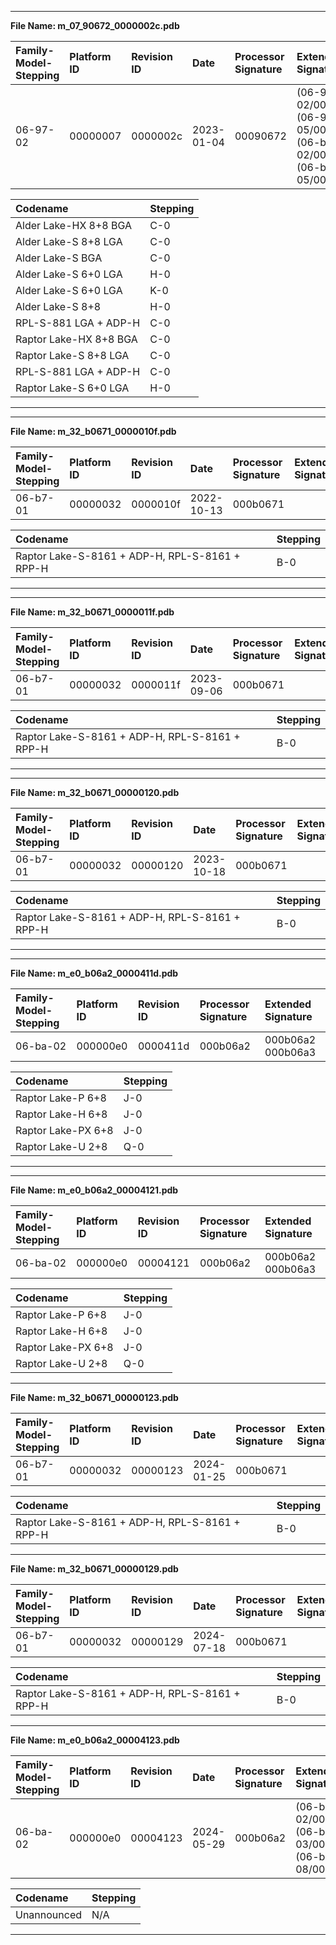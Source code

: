 ___  
**File Name: m_07_90672_0000002c.pdb**  
  
 | Family-Model-Stepping | Platform ID | Revision ID | Date | Processor Signature | Extended Signature |  
 | :--------------------- | :----------- | :----------- | :---- | :------------------- | :------------------ |  
 | 06-97-02 | 00000007 | 0000002c | 2023-01-04 | 00090672 |  (06-97-02/00000007) (06-97-05/00000007) (06-bf-02/00000007) (06-bf-05/00000007) |  
  
 | Codename | Stepping |  
 | :--- | :--- |  
 | Alder Lake-HX  8+8 BGA | C-0 |  
 | Alder Lake-S 8+8 LGA | C-0 |  
 | Alder Lake-S BGA | C-0 |  
 | Alder Lake-S 6+0 LGA | H-0 |  
 | Alder Lake-S 6+0 LGA | K-0 |  
 | Alder Lake-S 8+8 | H-0 |  
 | RPL-S-881 LGA + ADP-H | C-0 |  
 | Raptor Lake-HX 8+8 BGA | C-0 |  
 | Raptor Lake-S 8+8 LGA | C-0 |  
 | RPL-S-881 LGA + ADP-H | C-0 |  
 | Raptor Lake-S 6+0 LGA | H-0 |  
___  

___  
**File Name: m_32_b0671_0000010f.pdb**  
  
 | Family-Model-Stepping | Platform ID | Revision ID | Date | Processor Signature | Extended Signature |  
 | :--------------------- | :----------- | :----------- | :---- | :------------------- | :------------------ |  
 | 06-b7-01 | 00000032 | 0000010f | 2022-10-13 | 000b0671 |  |  
  
 | Codename | Stepping |  
 | :--- | :--- |  
 | Raptor Lake-S-8161 + ADP-H, RPL-S-8161 + RPP-H | B-0 |  
___  

___  
**File Name: m_32_b0671_0000011f.pdb**  
  
 | Family-Model-Stepping | Platform ID | Revision ID | Date | Processor Signature | Extended Signature |  
 | :--------------------- | :----------- | :----------- | :---- | :------------------- | :------------------ |  
 | 06-b7-01 | 00000032 | 0000011f | 2023-09-06 | 000b0671 |  |  
  
 | Codename | Stepping |  
 | :--- | :--- |  
 | Raptor Lake-S-8161 + ADP-H, RPL-S-8161 + RPP-H | B-0 |  
  
___  

___  
**File Name: m_32_b0671_00000120.pdb**  
  
 | Family-Model-Stepping | Platform ID | Revision ID | Date | Processor Signature | Extended Signature |  
 | :--------------------- | :----------- | :----------- | :---- | :------------------- | :------------------ |  
 | 06-b7-01 | 00000032 | 00000120 | 2023-10-18 | 000b0671 |  |  
  
 | Codename | Stepping |  
 | :--- | :--- |  
 | Raptor Lake-S-8161 + ADP-H, RPL-S-8161 + RPP-H | B-0 |  
  
___  

___  
**File Name: m_e0_b06a2_0000411d.pdb**  
  
 | Family-Model-Stepping | Platform ID | Revision ID | Processor Signature | Extended Signature |  
 | :--------------------- | :----------- | :----------- | :------------------- | :------------------ |  
 | 06-ba-02 | 000000e0 | 0000411d | 000b06a2 | 000b06a2 000b06a3 |  
  
 | Codename | Stepping |  
 | :--- | :--- |  
 | Raptor Lake-P 6+8 | J-0 |  
 | Raptor Lake-H 6+8 | J-0 |  
 | Raptor Lake-PX 6+8 | J-0 |  
 | Raptor Lake-U 2+8 | Q-0 |  

 ___  

___  
**File Name: m_e0_b06a2_00004121.pdb**  
  
 | Family-Model-Stepping | Platform ID | Revision ID | Processor Signature | Extended Signature |  
 | :--------------------- | :----------- | :----------- | :------------------- | :------------------ |  
 | 06-ba-02 | 000000e0 | 00004121 | 000b06a2 | 000b06a2 000b06a3 |  
  
 | Codename | Stepping |  
 | :--- | :--- |  
 | Raptor Lake-P 6+8 | J-0 |  
 | Raptor Lake-H 6+8 | J-0 |  
 | Raptor Lake-PX 6+8 | J-0 |  
 | Raptor Lake-U 2+8 | Q-0 |  

 ___  
 **File Name: m_32_b0671_00000123.pdb**  

  | Family-Model-Stepping | Platform ID | Revision ID | Date | Processor Signature | Extended Signature |
 | :--------------------- | :----------- | :----------- | :---- | :------------------- | :------------------ |
 | 06-b7-01 | 00000032 | 00000123 | 2024-01-25 | 000b0671 |  |

 | Codename | Stepping |
 | :--- | :--- |
 | Raptor Lake-S-8161 + ADP-H, RPL-S-8161 + RPP-H | B-0 |

 ___
**File Name: m_32_b0671_00000129.pdb**

 | Family-Model-Stepping | Platform ID | Revision ID | Date | Processor Signature | Extended Signature |
 | :--------------------- | :----------- | :----------- | :---- | :------------------- | :------------------ |
 | 06-b7-01 | 00000032 | 00000129 | 2024-07-18 | 000b0671 |  |

 | Codename | Stepping |
 | :--- | :--- |
 | Raptor Lake-S-8161 + ADP-H, RPL-S-8161 + RPP-H | B-0 |

___
**File Name: m_e0_b06a2_00004123.pdb**

 | Family-Model-Stepping | Platform ID | Revision ID | Date | Processor Signature | Extended Signature |
 | :--------------------- | :----------- | :----------- | :---- | :------------------- | :------------------ |
 | 06-ba-02 | 000000e0 | 00004123 | 2024-05-29 | 000b06a2 |  (06-ba-02/000000e0) (06-ba-03/000000e0) (06-ba-08/000000e0) |

 | Codename | Stepping |
 | :--- | :--- |
 | Unannounced | N/A |

___

